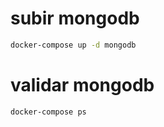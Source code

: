 # subir mongodb

```sh
docker-compose up -d mongodb
```

# validar mongodb

```sh
docker-compose ps
```